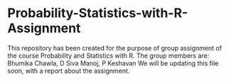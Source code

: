 # Probability-Statistics-with-R-Assignment
This repository has been created for the purpose of group assignment of the course Probability and Statistics with R.
The group members are: Bhumika Chawla, D Siva Manoj, P Keshavan
We will be updating this file soon, with a report about the assignment.
